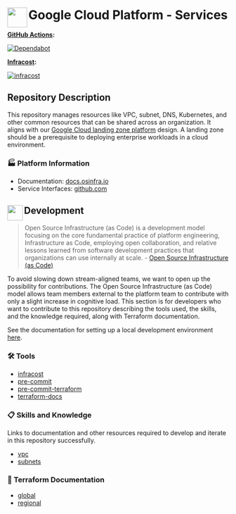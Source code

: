 # <img align="left" width="45" height="45" src="https://github.com/osinfra-io/google-cloud-services/assets/1610100/59b781d4-46a3-4c57-b5ac-200de6bf8e76"> Google Cloud Platform - Services

**[GitHub Actions](https://github.com/osinfra-io/google-cloud-services/actions):**

[![Dependabot](https://github.com/osinfra-io/google-cloud-services/actions/workflows/dependabot.yml/badge.svg)](https://github.com/osinfra-io/google-cloud-services/actions/workflows/dependabot.yml)

**[Infracost](https://www.infracost.io):**

[![infracost](https://img.shields.io/endpoint?url=https://dashboard.api.infracost.io/shields/json/cbeecfe3-576f-4553-984c-e451a575ee47/repos/4d30a203-d962-4493-b0b0-f7c0a0e4e3ad/branch/6562dbbd-1739-443e-be35-baba352f28f4)](https://dashboard.infracost.io/org/osinfra-io/repos/4d30a203-d962-4493-b0b0-f7c0a0e4e3ad?tab=settings)

## Repository Description

This repository manages resources like VPC, subnet, DNS, Kubernetes, and other common resources that can be shared across an organization. It aligns with our [Google Cloud landing zone platform](https://docs.osinfra.io/product-guides/google-cloud-platform/landing-zone) design. A landing zone should be a prerequisite to deploying enterprise workloads in a cloud environment.

### 🏭 Platform Information

- Documentation: [docs.osinfra.io](https://docs.osinfra.io/product-guides/google-cloud-platform/landing-zone/google-cloud-shared-resources)
- Service Interfaces: [github.com](https://github.com/osinfra-io/google-cloud-shared-resources/issues/new/choose)

## <img align="left" width="35" height="35" src="https://github.com/osinfra-io/github-organization-management/assets/1610100/39d6ae3b-ccc2-42db-92f1-276a5bc54e65"> Development

>Open Source Infrastructure (as Code) is a development model focusing on the core fundamental practice of platform engineering, Infrastructure as Code, employing open collaboration, and relative lessons learned from software development practices that organizations can use internally at scale. - [Open Source Infrastructure (as Code)](https://www.osinfra.io)

To avoid slowing down stream-aligned teams, we want to open up the possibility for contributions. The Open Source Infrastructure (as Code) model allows team members external to the platform team to contribute with only a slight increase in cognitive load. This section is for developers who want to contribute to this repository describing the tools used, the skills, and the knowledge required, along with Terraform documentation.

See the documentation for setting up a local development environment [here](https://docs.osinfra.io/fundamentals/development-setup).

### 🛠️ Tools

- [infracost](https://github.com/infracost/infracost)
- [pre-commit](https://github.com/pre-commit/pre-commit)
- [pre-commit-terraform](https://github.com/antonbabenko/pre-commit-terraform)
- [terraform-docs](https://github.com/terraform-docs/terraform-docs)

### 📋 Skills and Knowledge

Links to documentation and other resources required to develop and iterate in this repository successfully.

- [vpc](https://cloud.google.com/vpc/docs)
- [subnets](https://cloud.google.com/vpc/docs/subnets)

### 📓 Terraform Documentation

- [global](global/infra/README.md)
- [regional](regional/infra/README.md)
